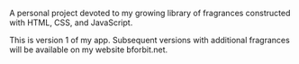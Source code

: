 A personal project devoted to my growing library of fragrances constructed with HTML, CSS, and JavaScript.

This is version 1 of my app. Subsequent versions with additional fragrances will be available on my website bforbit.net.
